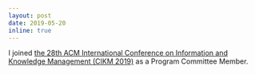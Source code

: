 ```yaml
---
layout: post
date: 2019-05-20
inline: true
---
```


I joined [the 28th ACM International Conference on Information and Knowledge Management (CIKM 2019)](http://www.cikmconference.org/) as a Program Committee Member.
